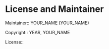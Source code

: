 # License and Maintainer

Maintainer:: YOUR_NAME (YOUR_NAME)

Copyright:: YEAR, YOUR_NAME

License:: 
